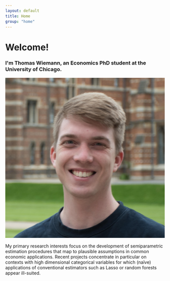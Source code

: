 ```yaml
---
layout: default
title: Home
group: "home"
---
```


# Welcome!

### I'm Thomas Wiemann, an Economics PhD student at the University of Chicago.

<img src="/assets/images/thomaswiemann_mini.jpg" class="wrapped rounded">

My primary research interests focus on the development of semiparametric estimation procedures that map to plausible assumptions in common economic applications. Recent projects concentrate in particular on contexts with high dimensional categorical variables for which (naïve) applications of conventional estimators such as Lasso or random forests appear ill-suited.
